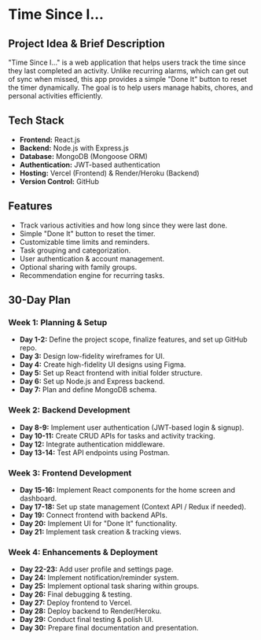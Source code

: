 # Time Since I...

## Project Idea & Brief Description
"Time Since I..." is a web application that helps users track the time since they last completed an activity. Unlike recurring alarms, which can get out of sync when missed, this app provides a simple "Done It" button to reset the timer dynamically. The goal is to help users manage habits, chores, and personal activities efficiently.

## Tech Stack
- **Frontend:** React.js
- **Backend:** Node.js with Express.js
- **Database:** MongoDB (Mongoose ORM)
- **Authentication:** JWT-based authentication
- **Hosting:** Vercel (Frontend) & Render/Heroku (Backend)
- **Version Control:** GitHub

## Features
- Track various activities and how long since they were last done.
- Simple "Done It" button to reset the timer.
- Customizable time limits and reminders.
- Task grouping and categorization.
- User authentication & account management.
- Optional sharing with family groups.
- Recommendation engine for recurring tasks.

## 30-Day Plan

### **Week 1: Planning & Setup**
- **Day 1-2:** Define the project scope, finalize features, and set up GitHub repo.
- **Day 3:** Design low-fidelity wireframes for UI.
- **Day 4:** Create high-fidelity UI designs using Figma.
- **Day 5:** Set up React frontend with initial folder structure.
- **Day 6:** Set up Node.js and Express backend.
- **Day 7:** Plan and define MongoDB schema.

### **Week 2: Backend Development**
- **Day 8-9:** Implement user authentication (JWT-based login & signup).
- **Day 10-11:** Create CRUD APIs for tasks and activity tracking.
- **Day 12:** Integrate authentication middleware.
- **Day 13-14:** Test API endpoints using Postman.

### **Week 3: Frontend Development**
- **Day 15-16:** Implement React components for the home screen and dashboard.
- **Day 17-18:** Set up state management (Context API / Redux if needed).
- **Day 19:** Connect frontend with backend APIs.
- **Day 20:** Implement UI for "Done It" functionality.
- **Day 21:** Implement task creation & tracking views.

### **Week 4: Enhancements & Deployment**
- **Day 22-23:** Add user profile and settings page.
- **Day 24:** Implement notification/reminder system.
- **Day 25:** Implement optional task sharing within groups.
- **Day 26:** Final debugging & testing.
- **Day 27:** Deploy frontend to Vercel.
- **Day 28:** Deploy backend to Render/Heroku.
- **Day 29:** Conduct final testing & polish UI.
- **Day 30:** Prepare final documentation and presentation.